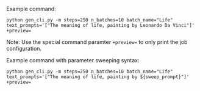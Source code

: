 Example command:

    python gen_cli.py -m steps=250 n_batches=10 batch_name="Life" text_prompts='["The meaning of life, painting by Leonardo Da Vinci"]' +preview=

Note: Use the special command paramter `+preview=` to only print the job configuration.

Example command with parameter sweeping syntax:

    python gen_cli.py -m steps=250 n_batches=10 batch_name="Life" text_prompts='["The meaning of life, painting by ${sweep_prompt}"]' +preview=